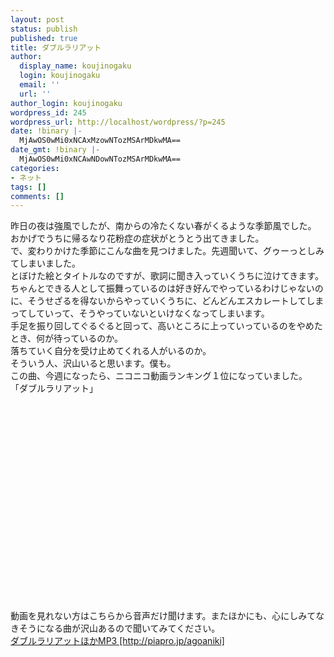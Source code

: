 ```yaml
---
layout: post
status: publish
published: true
title: ダブルラリアット
author:
  display_name: koujinogaku
  login: koujinogaku
  email: ''
  url: ''
author_login: koujinogaku
wordpress_id: 245
wordpress_url: http://localhost/wordpress/?p=245
date: !binary |-
  MjAwOS0wMi0xNCAxMzowNTozMSArMDkwMA==
date_gmt: !binary |-
  MjAwOS0wMi0xNCAwNDowNTozMSArMDkwMA==
categories:
- ネット
tags: []
comments: []
---
```

<p>昨日の夜は強風でしたが、南からの冷たくない春がくるような季節風でした。<br />
おかげでうちに帰るなり花粉症の症状がとうとう出てきました。<br />
で、変わりかけた季節にこんな曲を見つけました。先週聞いて、グゥーっとしみてしまいました。<br />
とぼけた絵とタイトルなのですが、歌詞に聞き入っていくうちに泣けてきます。<br />
ちゃんとできる人として振舞っているのは好き好んでやっているわけじゃないのに、そうせざるを得ないからやっていくうちに、どんどんエスカレートしてしまってしていって、そうやっていないといけなくなってしまいます。<br />
手足を振り回してぐるぐると回って、高いところに上っていっているのをやめたとき、何が待っているのか。<br />
落ちていく自分を受け止めてくれる人がいるのか。<br />
そういう人、沢山いると思います。僕も。<br />
この曲、今週になったら、ニコニコ動画ランキング１位になっていました。<br />
「ダブルラリアット」<br />
<object width="425" height="344"><param name="movie" value="http://www.youtube.com/v/EJMpcvua_EE&hl=ja&fs=1"></param><param name="allowFullScreen" value="true"></param><param name="allowscriptaccess" value="always"></param><embed src="http://www.youtube.com/v/EJMpcvua_EE&hl=ja&fs=1" type="application/x-shockwave-flash" allowscriptaccess="always" allowfullscreen="true" width="425" height="344"></embed></object><br />
動画を見れない方はこちらから音声だけ聞けます。またほかにも、心にしみてなきそうになる曲が沢山あるので聞いてみてください。<br />
<a href="http://piapro.jp/agoaniki">ダブルラリアットほかMP3 [http://piapro.jp/agoaniki]</a></p>
